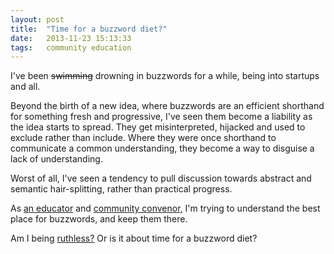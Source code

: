 ```yaml
---
layout: post
title:  "Time for a buzzword diet?"
date:   2013-11-23 15:13:33
tags:   community education
---
```


I've been <span style="text-decoration: line-through;">swimming</span> drowning in buzzwords for a while, being into startups and all.

Beyond the birth of a new idea, where buzzwords are an efficient shorthand for something fresh and progressive, I've seen them become a liability as the idea starts to spread. They get misinterpreted, hijacked and used to exclude rather than include. Where they were once shorthand to communicate a common understanding, they become a way to disguise a lack of understanding.

Worst of all, I've seen a tendency to pull discussion towards abstract and semantic hair-splitting, rather than practical progress.

As <a href="http://www.foundercentric.com">an educator</a> and <a href="http://leanca.mp">community convenor,</a> I'm trying to understand the best place for buzzwords, and keep them there.

Am I being <a href="http://www.saintsal.com/2012/12/cure-jargon-in-30-seconds-jargonfree30/"> ruthless?</a> Or is it about time for a buzzword diet?


